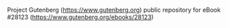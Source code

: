 Project Gutenberg (https://www.gutenberg.org) public repository for eBook #28123 (https://www.gutenberg.org/ebooks/28123)
